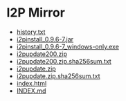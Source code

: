 I2P Mirror
==========

 - [history.txt](/mirror/files.i2p-projekt.de/0.9.6/0.9.6-7/history.txt)
 - [i2pinstall_0.9.6-7.jar](/mirror/files.i2p-projekt.de/0.9.6/0.9.6-7/i2pinstall_0.9.6-7.jar)
 - [i2pinstall_0.9.6-7_windows-only.exe](/mirror/files.i2p-projekt.de/0.9.6/0.9.6-7/i2pinstall_0.9.6-7_windows-only.exe)
 - [i2pupdate200.zip](/mirror/files.i2p-projekt.de/0.9.6/0.9.6-7/i2pupdate200.zip)
 - [i2pupdate200.zip.sha256sum.txt](/mirror/files.i2p-projekt.de/0.9.6/0.9.6-7/i2pupdate200.zip.sha256sum.txt)
 - [i2pupdate.zip](/mirror/files.i2p-projekt.de/0.9.6/0.9.6-7/i2pupdate.zip)
 - [i2pupdate.zip.sha256sum.txt](/mirror/files.i2p-projekt.de/0.9.6/0.9.6-7/i2pupdate.zip.sha256sum.txt)
 - [index.html](/mirror/files.i2p-projekt.de/0.9.6/0.9.6-7/index.html)
 - [INDEX.md](/mirror/files.i2p-projekt.de/0.9.6/0.9.6-7/INDEX.md)
